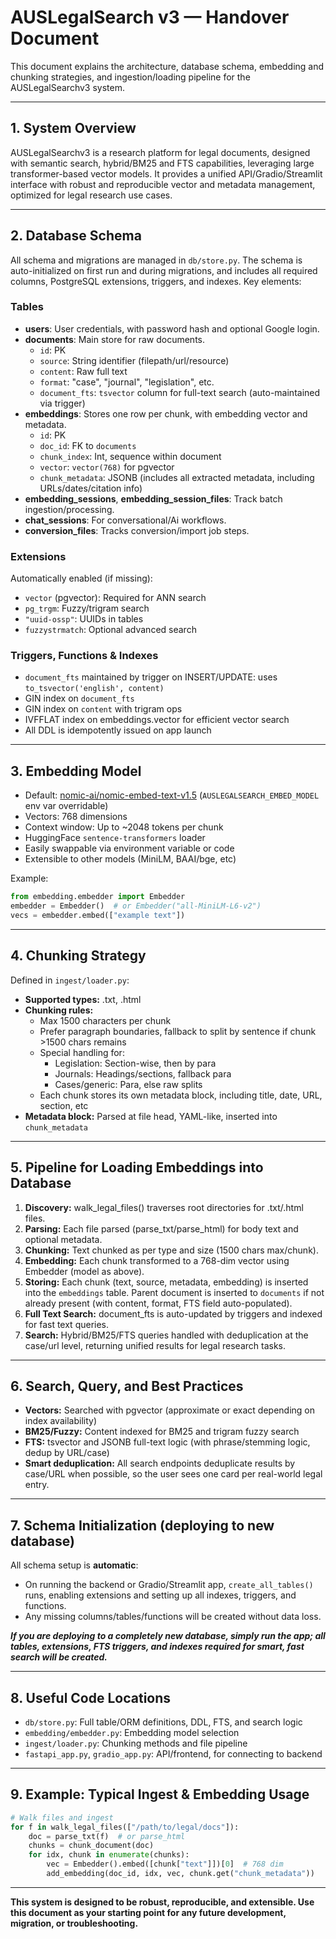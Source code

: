 # AUSLegalSearch v3 — Handover Document

This document explains the architecture, database schema, embedding and chunking strategies, and ingestion/loading pipeline for the AUSLegalSearchv3 system.

---

## 1. System Overview

AUSLegalSearchv3 is a research platform for legal documents, designed with semantic search, hybrid/BM25 and FTS capabilities, leveraging large transformer-based vector models. It provides a unified API/Gradio/Streamlit interface with robust and reproducible vector and metadata management, optimized for legal research use cases.

---

## 2. Database Schema

All schema and migrations are managed in `db/store.py`. The schema is auto-initialized on first run and during migrations, and includes all required columns, PostgreSQL extensions, triggers, and indexes. Key elements:

### **Tables**

- **users**: User credentials, with password hash and optional Google login.
- **documents**: Main store for raw documents.
    - `id`: PK
    - `source`: String identifier (filepath/url/resource)
    - `content`: Raw full text
    - `format`: "case", "journal", "legislation", etc.
    - `document_fts`: `tsvector` column for full-text search (auto-maintained via trigger)
- **embeddings**: Stores one row per chunk, with embedding vector and metadata.
    - `id`: PK
    - `doc_id`: FK to `documents`
    - `chunk_index`: Int, sequence within document
    - `vector`: `vector(768)` for pgvector
    - `chunk_metadata`: JSONB (includes all extracted metadata, including URLs/dates/citation info)
- **embedding_sessions**, **embedding_session_files**: Track batch ingestion/processing.
- **chat_sessions**: For conversational/Ai workflows.
- **conversion_files**: Tracks conversion/import job steps.

### **Extensions**

Automatically enabled (if missing):
- `vector` (pgvector): Required for ANN search
- `pg_trgm`: Fuzzy/trigram search
- `"uuid-ossp"`: UUIDs in tables
- `fuzzystrmatch`: Optional advanced search

### **Triggers, Functions & Indexes**

- `document_fts` maintained by trigger on INSERT/UPDATE: uses `to_tsvector('english', content)`
- GIN index on `document_fts`
- GIN index on `content` with trigram ops
- IVFFLAT index on embeddings.vector for efficient vector search
- All DDL is idempotently issued on app launch

---

## 3. Embedding Model

- Default: [nomic-ai/nomic-embed-text-v1.5](https://huggingface.co/nomic-ai/nomic-embed-text-v1.5) (`AUSLEGALSEARCH_EMBED_MODEL` env var overridable)
- Vectors: 768 dimensions
- Context window: Up to ~2048 tokens per chunk
- HuggingFace `sentence-transformers` loader
- Easily swappable via environment variable or code
- Extensible to other models (MiniLM, BAAI/bge, etc)

Example:
```python
from embedding.embedder import Embedder
embedder = Embedder()  # or Embedder("all-MiniLM-L6-v2")
vecs = embedder.embed(["example text"])
```

---

## 4. Chunking Strategy

Defined in `ingest/loader.py`:

- **Supported types:** .txt, .html
- **Chunking rules:** 
    - Max 1500 characters per chunk
    - Prefer paragraph boundaries, fallback to split by sentence if chunk >1500 chars remains
    - Special handling for:
        - Legislation: Section-wise, then by para
        - Journals: Headings/sections, fallback para
        - Cases/generic: Para, else raw splits
    - Each chunk stores its own metadata block, including title, date, URL, section, etc
- **Metadata block:** Parsed at file head, YAML-like, inserted into `chunk_metadata`

---

## 5. Pipeline for Loading Embeddings into Database

1. **Discovery:** walk_legal_files() traverses root directories for .txt/.html files.
2. **Parsing:** Each file parsed (parse_txt/parse_html) for body text and optional metadata.
3. **Chunking:** Text chunked as per type and size (1500 chars max/chunk).
4. **Embedding:** Each chunk transformed to a 768-dim vector using Embedder (model as above).
5. **Storing:** Each chunk (text, source, metadata, embedding) is inserted into the `embeddings` table. Parent document is inserted to `documents` if not already present (with content, format, FTS field auto-populated).
6. **Full Text Search:** document_fts is auto-updated by triggers and indexed for fast text queries.
7. **Search:** Hybrid/BM25/FTS queries handled with deduplication at the case/url level, returning unified results for legal research tasks.

---

## 6. Search, Query, and Best Practices

- **Vectors:** Searched with pgvector (approximate or exact depending on index availability)
- **BM25/Fuzzy:** Content indexed for BM25 and trigram fuzzy search
- **FTS:** tsvector and JSONB full-text logic (with phrase/stemming logic, dedup by URL/case)
- **Smart deduplication:** All search endpoints deduplicate results by case/URL when possible, so the user sees one card per real-world legal entry.

---

## 7. Schema Initialization (deploying to new database)

All schema setup is **automatic**:
- On running the backend or Gradio/Streamlit app, `create_all_tables()` runs, enabling extensions and setting up all indexes, triggers, and functions.
- Any missing columns/tables/functions will be created without data loss.

***If you are deploying to a completely new database, simply run the app; all tables, extensions, FTS triggers, and indexes required for smart, fast search will be created.***

---

## 8. Useful Code Locations

- `db/store.py`: Full table/ORM definitions, DDL, FTS, and search logic
- `embedding/embedder.py`: Embedding model selection
- `ingest/loader.py`: Chunking methods and file pipeline
- `fastapi_app.py`, `gradio_app.py`: API/frontend, for connecting to backend

---

## 9. Example: Typical Ingest & Embedding Usage

```python
# Walk files and ingest
for f in walk_legal_files(["/path/to/legal/docs"]):
    doc = parse_txt(f)  # or parse_html
    chunks = chunk_document(doc)
    for idx, chunk in enumerate(chunks):
        vec = Embedder().embed([chunk["text"]])[0]  # 768 dim
        add_embedding(doc_id, idx, vec, chunk.get("chunk_metadata"))
```
---

**This system is designed to be robust, reproducible, and extensible. Use this document as your starting point for any future development, migration, or troubleshooting.**
